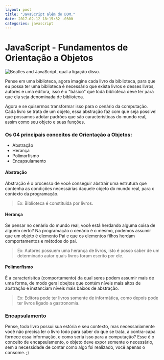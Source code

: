 ```yaml
--- 
layout: post
title: "JavaScript além do DOM." 
date: 2017-02-12 18:15:32 -0300 
categories: javascript 
---
```

# JavaScript - Fundamentos de Orientação a Objetos

![Beatles and JavaScript, qual a ligação disso.](http://asteroid.art.br/wp-content/uploads/2016/01/post_beatles_0116.jpg)

Pense em uma biblioteca, agora imagine cada livro da biblioteca, para que eu possa ter uma biblioteca é necessário que exista livros e desses livros, autores e uma editora, isso é o "básico" que toda biblioteca deve ter para que ela seja denominada de biblioteca.

Agora e se quisermos transformar isso para o cenário da computação. Cada livro se trata de um objeto, essa abstração faz com que seja possivel que possamos adotar padrões que são caracteristicas do mundo real, assim como seu objeto e suas funções.

###  Os 04 principais conceitos de Orientação a Objetos:

 - Abstração
 - Herança
 - Polimorfismo
 - Encapsulamento


#### Abstração

Abstração é o processo de você conseguir abstrair uma estrutura que contenha as condições necessárias daquele objeto do mundo real, para o contexto da programação.

> Ex: Biblioteca é constituida por livros.

#### Herança

Se pensar no cenário do mundo real, você está herdando alguma coisa de alguém certo?
Na programação o cenário é o mesmo, podemos assumir que um objeto é elemento Pai e que os elementos filhos herdam comportamentos e métodos do pai.

> Ex: Autores possuem uma herança de livros, isto é posso saber de um determinado autor quais livros foram escrito por ele.


#### Polimorfismo

É a caracterisitca (comportamento) da qual seres podem assumir mais de uma forma, de modo geral obejtos que contém níveis mais altos de abstração e instanciam níveis mais baixos de abstração.

> Ex: Editora pode ter livros somente de informática, como depois pode ter livros ligado a gastronomia.

### Encapsulamento

Pense, todo livro possui sua estória e seu contexto, mas necessariamente você não precisa ler o livro todo para saber do que se trata, a contra-capa fornece essa informação, e como seria isso para a computação? Esse é o conceito de encapsulamento, o objeto deve expor somente o necessário, sem a necessidade de contar como algo foi realizado, você apenas o consome. ;)

